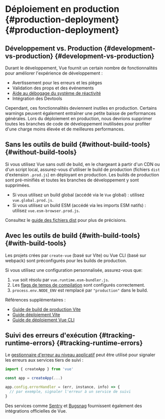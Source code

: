 # Déploiement en production {#production-deployment} {#production-deployment}

## Développement vs. Production {#development-vs-production} {#development-vs-production}

Durant le développement, Vue fournit un certain nombre de fonctionnalités pour améliorer l'expérience de développement :

- Avertissement pour les erreurs et les pièges
- Validation des props et des événements
- [Aide au débogage du système de réactivité](/guide/extras/reactivity-in-depth.html#reactivity-debugging)
- Intégration des Devtools

Cependant, ces fonctionnalités deviennent inutiles en production. Certains warnings peuvent également entraîner une petite baisse de performances générales. Lors du déploiement en production, nous devrions supprimer toutes les branches de code de développement inutilisées pour profiter d'une charge moins élevée et de meilleures performances.

## Sans les outils de build {#without-build-tools} {#without-build-tools}

Si vous utilisez Vue sans outil de build, en le chargeant à partir d'un CDN ou d'un script local, assurez-vous d'utiliser le build de production (fichiers `dist` d'extension `.prod.js`) en déployant en production. Les builds de production sont pré-minifiés et toutes les branches de développement y sont supprimées.

- Si vous utilisez un build global (accédé via le `Vue` global) : utilisez `vue.global.prod.js`.
- Si vous utilisez un build ESM (accédé via les imports ESM natifs) : utilisez `vue.esm-browser.prod.js`.

Consultez le [guide des fichiers dist](https://github.com/vuejs/core/tree/main/packages/vue#which-dist-file-to-use) pour plus de précisions.

## Avec les outils de build {#with-build-tools} {#with-build-tools}

Les projets crées par `create-vue` (basé sur Vite) ou Vue CLI (basé sur webpack) sont préconfigurés pour les builds de production.

Si vous utilisez une configuration personnalisée, assurez-vous que:

1. `vue` soit résolu par `vue.runtime.esm-bundler.js`.
2. Les [flags de temps de compilation](https://github.com/vuejs/core/tree/main/packages/vue#bundler-build-feature-flags) sont configurés correctement.
3. <code>process.env<wbr>.NODE_ENV</code> est remplacé par `"production"` dans le build.

Références supplémentaires :

- [Guide de build de production Vite](https://vitejs.dev/guide/build.html)
- [Guide déploiement Vite](https://vitejs.dev/guide/static-deploy.html)
- [Guide de déploiement Vue CLI](https://cli.vuejs.org/guide/deployment.html)

## Suivi des erreurs d'exécution {#tracking-runtime-errors} {#tracking-runtime-errors}

Le [gestionnaire d'erreur au niveau applicatif](/api/application.html#app-config-errorhandler) peut être utilisé pour signaler les erreurs aux services tiers de suivi :

```js
import { createApp } from 'vue'

const app = createApp(...)

app.config.errorHandler = (err, instance, info) => {
  // par exemple, signaler l'erreur à un service de suivi
}
```

Des services comme [Sentry](https://docs.sentry.io/platforms/javascript/guides/vue/) et [Bugsnag](https://docs.bugsnag.com/platforms/javascript/vue/) fournissent également des intégrations officielles de Vue.